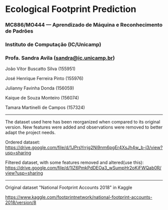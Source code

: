 # Ecological Footprint Prediction

### MC886/MO444 — Aprendizado de Máquina e Reconhecimento de Padrões
### Instituto de Computação (IC/Unicamp) 
### Profa. Sandra Avila (sandra@ic.unicamp.br)


João Vítor Buscatto Silva (155951)

José Henrique Ferreira Pinto (155976)

Julianny Favinha Donda (156059)

Kaique de Souza Monteiro (156074)

Tamara Martinelli de Campos (157324)

________________________________________________________________________________

The dataset used here has been reorganized when compared to its original version. 
New features were added and observations were removed to better adapt the project needs.

Ordered dataset:
https://drive.google.com/file/d/1JPrsYrrjg2Ni9nm6pgEr4XsJh4w_b-j3/view?usp=sharing

Filtered dataset, with some features removed and altered(use this):
https://drive.google.com/file/d/1IZ6PmkPdDEOa3_wSumpHr2oKiFWQab0R/view?usp=sharing

________________________________________________________________________________

Original dataset "National Footprint Accounts 2018" in Kaggle

https://www.kaggle.com/footprintnetwork/national-footprint-accounts-2018/version/8
